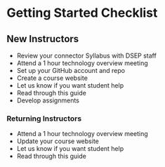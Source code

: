 # Getting Started Checklist

## New Instructors

* Review your connector Syllabus with DSEP staff
* Attend a 1 hour technology overview meeting
* Set up your GitHub account and repo
* Create a course website
* Let us know if you want student help
* Read through this guide
* Develop assignments 

### Returning Instructors

* Attend a 1 hour technology overview meeting
* Update your course website
* Let us know if you want student help
* Read through this guide



